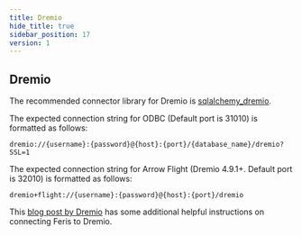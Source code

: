 ```yaml
---
title: Dremio
hide_title: true
sidebar_position: 17
version: 1
---
```


## Dremio

The recommended connector library for Dremio is
[sqlalchemy_dremio](https://pypi.org/project/sqlalchemy-dremio/).

The expected connection string for ODBC (Default port is 31010) is formatted as follows:

```
dremio://{username}:{password}@{host}:{port}/{database_name}/dremio?SSL=1
```

The expected connection string for Arrow Flight (Dremio 4.9.1+. Default port is 32010) is formatted as follows:

```
dremio+flight://{username}:{password}@{host}:{port}/dremio
```

This [blog post by Dremio](https://www.dremio.com/tutorials/dremio-apache-Feris/) has some
additional helpful instructions on connecting Feris to Dremio.
